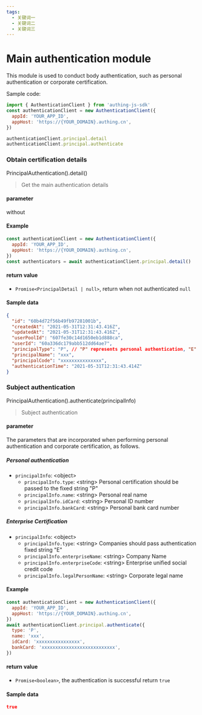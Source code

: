 ```yaml
---
tags:
  - 关键词一
  - 关键词二
  - 关键词三
---
```


# Main authentication module

<LastUpdated/>

This module is used to conduct body authentication, such as personal authentication or corporate certification.

Sample code:

```javascript
import { AuthenticationClient } from 'authing-js-sdk'
const authenticationClient = new AuthenticationClient({
  appId: 'YOUR_APP_ID',
  appHost: 'https://{YOUR_DOMAIN}.authing.cn',
})

authenticationClient.principal.detail
authenticationClient.principal.authenticate
```

### Obtain certification details

PrincipalAuthentication().detail()

> Get the main authentication details

#### parameter

without

#### Example

```javascript
const authenticationClient = new AuthenticationClient({
  appId: 'YOUR_APP_ID',
  appHost: 'https://{YOUR_DOMAIN}.authing.cn',
})
const authenticators = await authenticationClient.principal.detail()
```

#### return value

- `Promise<PrincipalDetail | null>`, return when not authenticated `null`

#### Sample data

```json
{
  "id": "60b4d72f56b49fb97281001b",
  "createdAt": "2021-05-31T12:31:43.416Z",
  "updatedAt": "2021-05-31T12:31:43.416Z",
  "userPoolId": "607fe30c14d1650eb1d888ca",
  "userId": "60a336dc179abb512dd64ae7",
  "principalType": "P", // "P" represents personal authentication, "E" individual authentication
  "principalName": "xxx",
  "principalCode": "xxxxxxxxxxxxxxx",
  "authenticationTime": "2021-05-31T12:31:43.414Z"
}
```

### Subject authentication

PrincipalAuthentication().authenticate(principalInfo)

> Subject authentication

#### parameter

The parameters that are incorporated when performing personal authentication and corporate certification, as follows.

##### Personal authentication

- `principalInfo`: \<object\>
  - `principalInfo.type`: \<string\> Personal certification should be passed to the fixed string "P"
  - `principalInfo.name`: \<string\> Personal real name
  - `principalInfo.idCard`: \<string\> Personal ID number
  - `principalInfo.bankCard`: \<string\> Personal bank card number

##### Enterprise Certification

- `principalInfo`: \<object\>
  - `principalInfo.type`: \<string\> Companies should pass authentication fixed string "E"
  - `principalInfo.enterpriseName`: \<string\> Company Name
  - `principalInfo.enterpriseCode`: \<string\> Enterprise unified social credit code
  - `principalInfo.legalPersonName`: \<string\> Corporate legal name

#### Example

```javascript
const authenticationClient = new AuthenticationClient({
  appId: 'YOUR_APP_ID',
  appHost: 'https://{YOUR_DOMAIN}.authing.cn',
})
await authenticationClient.principal.authenticate({
  type: 'P',
  name: 'xxx',
  idCard: 'xxxxxxxxxxxxxxxx',
  bankCard: 'xxxxxxxxxxxxxxxxxxxxxxxxxxx',
})
```

#### return value

- `Promise<boolean>`, the authentication is successful return `true`

#### Sample data

```json
true
```
